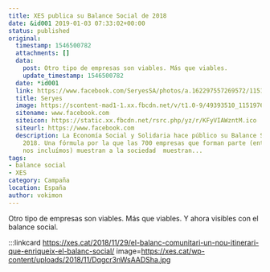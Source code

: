 ```yaml
---
title: XES publica su Balance Social de 2018
date: &id001 2019-01-03 07:33:02+00:00
status: published
original:
  timestamp: 1546500782
  attachments: []
  data:
    post: Otro tipo de empresas son viables. Más que viables.
    update_timestamp: 1546500782
  date: *id001
  link: https://www.facebook.com/SeryesSA/photos/a.162297557269572/1151976804968304/
  title: Seryes
  image: https://scontent-mad1-1.xx.fbcdn.net/v/t1.0-9/49393510_1151976814968303_7876260591050948608_o.jpg?_nc_cat=106&_nc_sid=8024bb&_nc_ohc=8PoGU-0JBtEAX9n_oEP&_nc_ht=scontent-mad1-1.xx&oh=7d80e0eb1e259efa5ac79f247d4a14d2&oe=5F558897
  sitename: www.facebook.com
  siteicon: https://static.xx.fbcdn.net/rsrc.php/yz/r/KFyVIAWzntM.ico
  siteurl: https://www.facebook.com
  description: La Economía Social y Solidaria hace público su Balance Social del año
    2018. Una fórmula por la que las 700 empresas que forman parte (entre las que
    nos incluímos) muestran a la sociedad  muestran...
tags:
- balance social
- XES
category: Campaña
location: España
author: vokimon
---
```

Otro tipo de empresas son viables. Más que viables. Y ahora visibles con el balance social.

:::linkcard https://xes.cat/2018/11/29/el-balanc-comunitari-un-nou-itinerari-que-enriqueix-el-balanc-social/ image=https://xes.cat/wp-content/uploads/2018/11/Dqgcr3nWsAADSha.jpg


